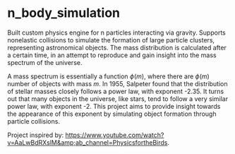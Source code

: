 # n_body_simulation
Built custom physics engine for n particles interacting via gravity. Supports nonelastic collisions to simulate the formation of large particle clusters, representing astronomical objects. The mass distribution is calculated after a certain time, in an attempt to reproduce and gain insight into the mass spectrum of the universe.

A mass spectrum is essentially a function $\phi(m)$, where there are $\phi(m)$ number of objects with mass $m$. In 1955, Salpeter found that the distribution of stellar masses closely follows a power law, with exponent -2.35. It turns out that many objects in the universe, like stars, tend to follow a very similar power law, with exponent -2. This project aims to provide insight towards the appearance of this exponent by simulating object formation through particle collisions.  

Project inspired by: https://www.youtube.com/watch?v=AaLwBdRXslM&amp;ab_channel=PhysicsfortheBirds.
